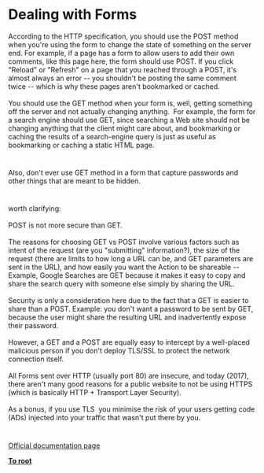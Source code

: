 # Dealing with Forms




<div class="phpcode"><span class="html">
According to the HTTP specification, you should use the POST method when you&apos;re using the form to change the state of something on the server end. For example, if a page has a form to allow users to add their own comments, like this page here, the form should use POST. If you click &quot;Reload&quot; or &quot;Refresh&quot; on a page that you reached through a POST, it&apos;s almost always an error -- you shouldn&apos;t be posting the same comment twice -- which is why these pages aren&apos;t bookmarked or cached.<br><br>You should use the GET method when your form is, well, getting something off the server and not actually changing anything.&#xA0; For example, the form for a search engine should use GET, since searching a Web site should not be changing anything that the client might care about, and bookmarking or caching the results of a search-engine query is just as useful as bookmarking or caching a static HTML page.</span>
</div>
  

#


<div class="phpcode"><span class="html">
Also, don&apos;t ever use GET method in a form that capture passwords and other things that are meant to be hidden.</span>
</div>
  

#


<div class="phpcode"><span class="html">
worth clarifying: <br><br>POST is not more secure than GET. <br><br>The reasons for choosing GET vs POST involve various factors such as intent of the request (are you &quot;submitting&quot; information?), the size of the request (there are limits to how long a URL can be, and GET parameters are sent in the URL), and how easily you want the Action to be shareable -- Example, Google Searches are GET because it makes it easy to copy and share the search query with someone else simply by sharing the URL. <br><br>Security is only a consideration here due to the fact that a GET is easier to share than a POST. Example: you don&apos;t want a password to be sent by GET, because the user might share the resulting URL and inadvertently expose their password.<br><br>However, a GET and a POST are equally easy to intercept by a well-placed malicious person if you don&apos;t deploy TLS/SSL to protect the network connection itself. <br><br>All Forms sent over HTTP (usually port 80) are insecure, and today (2017), there aren&apos;t many good reasons for a public website to not be using HTTPS (which is basically HTTP + Transport Layer Security). <br><br>As a bonus, if you use TLS&#xA0; you minimise the risk of your users getting code (ADs) injected into your traffic that wasn&apos;t put there by you.</span>
</div>
  

#

[Official documentation page](https://www.php.net/manual/en/tutorial.forms.php)

**[To root](/)**